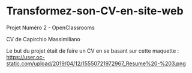 # Transformez-son-CV-en-site-web

Projet Numéro 2 - OpenClassrooms

CV de Capirchio Massimiliano

Le but du projet était de faire un CV en se basant sur cette maquette : https://user.oc-static.com/upload/2019/04/12/15550721972967_Resume%20-%203.png

